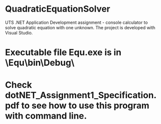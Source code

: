 # QuadraticEquationSolver
UTS .NET Application Development assignment - console calculator to solve quadratic equation with one unknown.
The project is developed with Visual Studio.

# Executable file Equ.exe is in \Equ\bin\Debug\
# Check dotNET_Assignment1_Specification.pdf to see how to use this program with command line.
